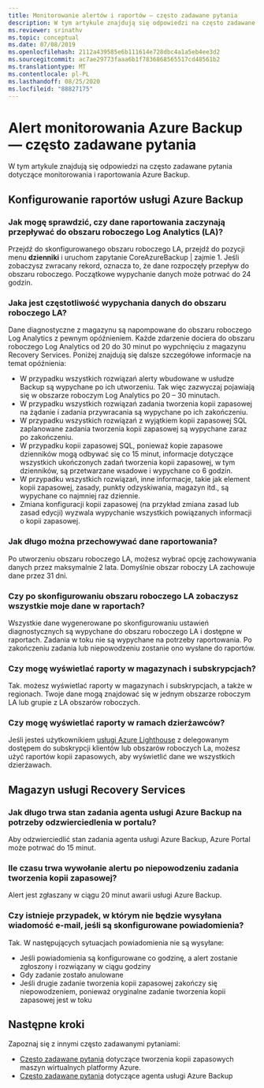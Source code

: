 ```yaml
---
title: Monitorowanie alertów i raportów — często zadawane pytania
description: W tym artykule znajdują się odpowiedzi na często zadawane pytania dotyczące alertu monitorowania Azure Backup i raportów Azure Backup.
ms.reviewer: srinathv
ms.topic: conceptual
ms.date: 07/08/2019
ms.openlocfilehash: 2112a439585e6b111614e728dbc4a1a5eb4ee3d2
ms.sourcegitcommit: ac7ae29773faaa6b1f7836868565517cd48561b2
ms.translationtype: MT
ms.contentlocale: pl-PL
ms.lasthandoff: 08/25/2020
ms.locfileid: "88827175"
---
```

# <a name="azure-backup-monitoring-alert---faq"></a>Alert monitorowania Azure Backup — często zadawane pytania

W tym artykule znajdują się odpowiedzi na często zadawane pytania dotyczące monitorowania i raportowania Azure Backup.

## <a name="configure-azure-backup-reports"></a>Konfigurowanie raportów usługi Azure Backup

### <a name="how-do-i-check-if-reporting-data-has-started-flowing-into-a-log-analytics-la-workspace"></a>Jak mogę sprawdzić, czy dane raportowania zaczynają przepływać do obszaru roboczego Log Analytics (LA)?

Przejdź do skonfigurowanego obszaru roboczego LA, przejdź do pozycji menu **dzienniki** i uruchom zapytanie CoreAzureBackup | zajmie 1. Jeśli zobaczysz zwracany rekord, oznacza to, że dane rozpoczęły przepływ do obszaru roboczego. Początkowe wypychanie danych może potrwać do 24 godzin.

### <a name="what-is-the-frequency-of-data-push-to-an-la-workspace"></a>Jaka jest częstotliwość wypychania danych do obszaru roboczego LA?

Dane diagnostyczne z magazynu są napompowane do obszaru roboczego Log Analytics z pewnym opóźnieniem. Każde zdarzenie dociera do obszaru roboczego Log Analytics od 20 do 30 minut po wypchnięciu z magazynu Recovery Services. Poniżej znajdują się dalsze szczegółowe informacje na temat opóźnienia:

* W przypadku wszystkich rozwiązań alerty wbudowane w usłudze Backup są wypychane po ich utworzeniu. Tak więc zazwyczaj pojawiają się w obszarze roboczym Log Analytics po 20 – 30 minutach.
* W przypadku wszystkich rozwiązań zadania tworzenia kopii zapasowej na żądanie i zadania przywracania są wypychane po ich zakończeniu.
* W przypadku wszystkich rozwiązań z wyjątkiem kopii zapasowej SQL zaplanowane zadania tworzenia kopii zapasowej są wypychane zaraz po zakończeniu.
* W przypadku kopii zapasowej SQL, ponieważ kopie zapasowe dzienników mogą odbywać się co 15 minut, informacje dotyczące wszystkich ukończonych zadań tworzenia kopii zapasowej, w tym dzienników, są przetwarzane wsadowe i wypychane co 6 godzin.
* W przypadku wszystkich rozwiązań, inne informacje, takie jak element kopii zapasowej, zasady, punkty odzyskiwania, magazyn itd., są wypychane co najmniej raz dziennie.
* Zmiana konfiguracji kopii zapasowej (na przykład zmiana zasad lub zasad edycji) wyzwala wypychanie wszystkich powiązanych informacji o kopii zapasowej.

### <a name="how-long-can-i-retain-reporting-data"></a>Jak długo można przechowywać dane raportowania?

Po utworzeniu obszaru roboczego LA, możesz wybrać opcję zachowywania danych przez maksymalnie 2 lata. Domyślnie obszar roboczy LA zachowuje dane przez 31 dni.

### <a name="will-i-see-all-my-data-in-reports-after-i-configure-the-la-workspace"></a>Czy po skonfigurowaniu obszaru roboczego LA zobaczysz wszystkie moje dane w raportach?

 Wszystkie dane wygenerowane po skonfigurowaniu ustawień diagnostycznych są wypychane do obszaru roboczego LA i dostępne w raportach. Zadania w toku nie są wypychane na potrzeby raportowania. Po zakończeniu zadania lub niepowodzeniu zostanie ono wysłane do raportów.

### <a name="can-i-view-reports-across-vaults-and-subscriptions"></a>Czy mogę wyświetlać raporty w magazynach i subskrypcjach?

Tak. możesz wyświetlać raporty w magazynach i subskrypcjach, a także w regionach. Twoje dane mogą znajdować się w jednym obszarze roboczym LA lub grupie z LA obszarów roboczych.

### <a name="can-i-view-reports-across-tenants"></a>Czy mogę wyświetlać raporty w ramach dzierżawców?

Jeśli jesteś użytkownikiem [usługi Azure Lighthouse](https://azure.microsoft.com/services/azure-lighthouse/) z delegowanym dostępem do subskrypcji klientów lub obszarów roboczych La, możesz użyć raportów kopii zapasowych, aby wyświetlić dane we wszystkich dzierżawach.

## <a name="recovery-services-vault"></a>Magazyn usługi Recovery Services

### <a name="how-long-does-it-take-for-the-azure-backup-agent-job-status-to-reflect-in-the-portal"></a>Jak długo trwa stan zadania agenta usługi Azure Backup na potrzeby odzwierciedlenia w portalu?

Aby odzwierciedlić stan zadania agenta usługi Azure Backup, Azure Portal może potrwać do 15 minut.

### <a name="when-a-backup-job-fails-how-long-does-it-take-to-raise-an-alert"></a>Ile czasu trwa wywołanie alertu po niepowodzeniu zadania tworzenia kopii zapasowej?

Alert jest zgłaszany w ciągu 20 minut awarii usługi Azure Backup.

### <a name="is-there-a-case-where-an-email-wont-be-sent-if-notifications-are-configured"></a>Czy istnieje przypadek, w którym nie będzie wysyłana wiadomość e-mail, jeśli są skonfigurowane powiadomienia?

Tak. W następujących sytuacjach powiadomienia nie są wysyłane:

* Jeśli powiadomienia są konfigurowane co godzinę, a alert zostanie zgłoszony i rozwiązany w ciągu godziny
* Gdy zadanie zostało anulowane
* Jeśli drugie zadanie tworzenia kopii zapasowej zakończy się niepowodzeniem, ponieważ oryginalne zadanie tworzenia kopii zapasowej jest w toku

## <a name="next-steps"></a>Następne kroki

Zapoznaj się z innymi często zadawanymi pytaniami:

* [Często zadawane pytania](backup-azure-vm-backup-faq.md) dotyczące tworzenia kopii zapasowych maszyn wirtualnych platformy Azure.
* [Często zadawane pytania](backup-azure-file-folder-backup-faq.md) dotyczące agenta usługi Azure Backup
